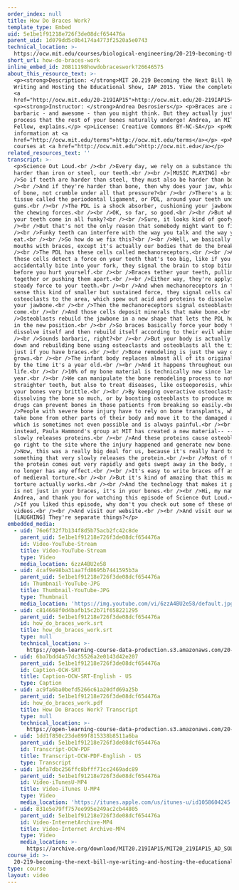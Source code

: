```yaml
---
order_index: null
title: How Do Braces Work?
template_type: Embed
uid: 5e1be1f91218e726f3de08dcf654476a
parent_uid: 1d079dd5c0b4174a4773f2520a5e0743
technical_location: >-
  https://ocw.mit.edu/courses/biological-engineering/20-219-becoming-the-next-bill-nye-writing-and-hosting-the-educational-show-january-iap-2015/student-projects/andrea-desrosierss-project/how-do-braces-work
short_url: how-do-braces-work
inline_embed_id: 20811198howdobraceswork?26646575
about_this_resource_text: >-
  <p><strong>Description: </strong>MIT 20.219 Becoming the Next Bill Nye:
  Writing and Hosting the Educational Show, IAP 2015. View the complete course:
  <a
  href="http://ocw.mit.edu/20-219IAP15">http://ocw.mit.edu/20-219IAP15</a>.</p>
  <p><strong>Instructor: </strong>Andrea Desrosiers</p> <p>Braces are a lot more
  barbaric - and awesome - than you might think. But they actually just copy the
  process that the rest of your bones naturally undergo! Andrea, an MIT Sloan
  Fellow, explains.</p> <p>License: Creative Commons BY-NC-SA</p> <p>More
  information at <a
  href="http://ocw.mit.edu/terms">http://ocw.mit.edu/terms</a></p> <p>More
  courses at <a href="http://ocw.mit.edu">http://ocw.mit.edu</a></p>
related_resources_text: ''
transcript: >-
  <p>Science Out Loud.<br /><br />Every day, we rely on a substance that's
  harder than iron or steel, our teeth.<br /><br />[MUSIC PLAYING] <br /><br
  />So if teeth are harder than steel, they must also be harder than bone.<br
  /><br />And if they're harder than bone, then why does your jaw, which is made
  of bone, not crumble under all that pressure?<br /><br />There's a bit of
  tissue called the periodontal ligament, or PDL, around your teeth under your
  gums.<br /><br />The PDL is a shock absorber, cushioning your jawbone from all
  the chewing forces.<br /><br />OK, so far, so good.<br /><br />But what if
  your teeth come in all funky?<br /><br />Sure, it looks kind of goofy.<br
  /><br />But that's not the only reason that somebody might want to fix it.<br
  /><br />Funky teeth can interfere with the way you talk and the way you
  eat.<br /><br />So how do we fix this?<br /><br />Well, we basically break our
  mouths with braces, except it's actually our bodies that do the breaking.<br
  /><br />The PDL has these cells called mechanoreceptors.<br /><br />And when
  these cells detect a force on your teeth that's too big, like if you
  accidentally bite into your fork, they signal the brain to stop biting down
  before you hurt yourself.<br /><br />Braces tether your teeth, pulling them
  together or pushing them apart.<br /><br />Either way, they're applying a
  steady force to your teeth.<br /><br />And when mechanoreceptors in the PDL
  sense this kind of smaller but sustained force, they signal cells called
  osteoclasts to the area, which spew out acid and proteins to dissolve parts of
  your jawbone.<br /><br />Then the mechanoreceptors signal osteoblasts to
  come.<br /><br />And those cells deposit minerals that make bone.<br /><br
  />Osteoblasts rebuild the jawbone in a new shape that lets the PDL hold teeth
  in the new position.<br /><br />So braces basically force your body to
  dissolve itself and then rebuild itself according to their evil whims.<br
  /><br />Sounds barbaric, right?<br /><br />But your body is actually breaking
  down and rebuilding bone using osteoclasts and osteoblasts all the time, not
  just if you have braces.<br /><br />Bone remodeling is just the way our body
  grows.<br /><br />The infant body replaces almost all of its original skeleton
  by the time it's a year old.<br /><br />And it happens throughout our entire
  life.<br /><br />10% of my bone material is technically new since last
  year.<br /><br />We can manipulate the bone remodeling process to not only get
  straighter teeth, but also to treat diseases, like osteoporosis, which make
  your bones very brittle.<br /><br />By keeping overactive osteoclasts from
  dissolving the bone so much, or by boosting osteoblasts to produce more bone,
  drugs can prevent bones in those patients from breaking so easily.<br /><br
  />People with severe bone injury have to rely on bone transplants, where they
  take bone from other parts of their body and move it to the damaged area,
  which is sometimes not even possible and is always painful.<br /><br />So
  instead, Paula Hammond's group at MIT has created a new material-- --that very
  slowly releases proteins.<br /><br />And these proteins cause osteoblasts to
  go right to the site where the injury happened and generate new bone.<br /><br
  />Now, this was a really big deal for us, because it's really hard to generate
  something that very slowly releases the protein.<br /><br />Most of the time,
  the protein comes out very rapidly and gets swept away in the body, so that it
  no longer has any effect.<br /><br />It's easy to write braces off as a form
  of medieval torture.<br /><br />But it's kind of amazing that this mouth
  torture actually works.<br /><br />And the technology that makes it possible
  is not just in your braces, it's in your bones.<br /><br />Hi, my name is
  Andrea, and thank you for watching this episode of Science Out Loud.<br /><br
  />If you liked this episode, why don't you check out some of these other
  videos.<br /><br />And visit our website.<br /><br />And visit our website.
  [LAUGHING] They're separate things?</p>
embedded_media:
  - uid: 76e6f32f7b134f8d5b75acb2fc42c8de
    parent_uid: 5e1be1f91218e726f3de08dcf654476a
    id: Video-YouTube-Stream
    title: Video-YouTube-Stream
    type: Video
    media_location: 6zzA4BU2e58
  - uid: 4caf9e98ba31aa7fd8695b7441595b3a
    parent_uid: 5e1be1f91218e726f3de08dcf654476a
    id: Thumbnail-YouTube-JPG
    title: Thumbnail-YouTube-JPG
    type: Thumbnail
    media_location: 'https://img.youtube.com/vi/6zzA4BU2e58/default.jpg'
  - uid: c814668f0d4bafb15c2b71f658221295
    parent_uid: 5e1be1f91218e726f3de08dcf654476a
    id: how_do_braces_work.srt
    title: how_do_braces_work.srt
    type: null
    technical_location: >-
      https://open-learning-course-data-production.s3.amazonaws.com/20-219-becoming-the-next-bill-nye-writing-and-hosting-the-educational-show-january-iap-2015/c814668f0d4bafb15c2b71f658221295_how_do_braces_work.srt
  - uid: 6ba7bdd4a57dc35526a2e0143d42e207
    parent_uid: 5e1be1f91218e726f3de08dcf654476a
    id: Caption-OCW-SRT
    title: Caption-OCW-SRT-English - US
    type: Caption
  - uid: ac9fa6ba0befd5266c61a20dfd69a25b
    parent_uid: 5e1be1f91218e726f3de08dcf654476a
    id: how_do_braces_work.pdf
    title: How Do Braces Work? Transcript
    type: null
    technical_location: >-
      https://open-learning-course-data-production.s3.amazonaws.com/20-219-becoming-the-next-bill-nye-writing-and-hosting-the-educational-show-january-iap-2015/ac9fa6ba0befd5266c61a20dfd69a25b_how_do_braces_work.pdf
  - uid: 1dd1f850c23de899f815338b8511a6ba
    parent_uid: 5e1be1f91218e726f3de08dcf654476a
    id: Transcript-OCW-PDF
    title: Transcript-OCW-PDF-English - US
    type: Transcript
  - uid: 1bfa7dbc256ffc8bfff71cc2469adc89
    parent_uid: 5e1be1f91218e726f3de08dcf654476a
    id: Video-iTunesU-MP4
    title: Video-iTunes U-MP4
    type: Video
    media_location: 'https://itunes.apple.com/us/itunes-u/id1058604245'
  - uid: 831e5e79ff757ee995e249ac2cb44805
    parent_uid: 5e1be1f91218e726f3de08dcf654476a
    id: Video-InternetArchive-MP4
    title: Video-Internet Archive-MP4
    type: Video
    media_location: >-
      https://archive.org/download/MIT20.219IAP15/MIT20_219IAP15_AD_SOL_How_Do_Braces_Work_360p.mp4
course_id: >-
  20-219-becoming-the-next-bill-nye-writing-and-hosting-the-educational-show-january-iap-2015
type: course
layout: video
---
```

